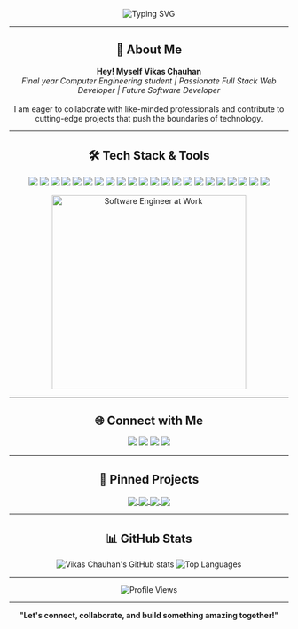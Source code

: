 <!-- Animated Typing SVG Header -->
<p align="center">
  <img src="https://readme-typing-svg.herokuapp.com?font=Dancing+Script&size=32&pause=1000&color=81F732&center=true&vCenter=true&width=600&lines=Hey!+I'm+Vikas+Chauhan;Full+Stack+Web+Developer;Future+Software+Engineer;Welcome+to+my+GitHub+Profile!" alt="Typing SVG" />
</p>

---

<h2 align="center">🚀 About Me</h2>

<p align="center">
  <b>Hey! Myself Vikas Chauhan</b> <br/>
  <i>Final year Computer Engineering student | Passionate Full Stack Web Developer | Future Software Developer</i><br/>
  <br/>
  I am eager to collaborate with like-minded professionals and contribute to cutting-edge projects that push the boundaries of technology.
</p>

---

<h2 align="center">🛠️ Tech Stack & Tools</h2>
<p align="center">
  <img src="https://img.shields.io/badge/HTML5-E34F26?style=for-the-badge&logo=html5&logoColor=white"/>
  <img src="https://img.shields.io/badge/CSS3-1572B6?style=for-the-badge&logo=css3&logoColor=white"/>
  <img src="https://img.shields.io/badge/JavaScript-F7DF1E?style=for-the-badge&logo=javascript&logoColor=black"/>
  <img src="https://img.shields.io/badge/React-20232A?style=for-the-badge&logo=react&logoColor=61DAFB"/>
  <img src="https://img.shields.io/badge/Redux_Toolkit-593D88?style=for-the-badge&logo=redux&logoColor=white"/>
  <img src="https://img.shields.io/badge/Node.js-339933?style=for-the-badge&logo=nodedotjs&logoColor=white"/>
  <img src="https://img.shields.io/badge/Express.js-000000?style=for-the-badge&logo=express&logoColor=white"/>
  <img src="https://img.shields.io/badge/MongoDB-4EA94B?style=for-the-badge&logo=mongodb&logoColor=white"/>
  <img src="https://img.shields.io/badge/SQL-4479A1?style=for-the-badge&logo=postgresql&logoColor=white"/>
  <img src="https://img.shields.io/badge/Java-007396?style=for-the-badge&logo=java&logoColor=white"/>
  <img src="https://img.shields.io/badge/REST%20API-02569B?style=for-the-badge&logo=fastapi&logoColor=white"/>
  <img src="https://img.shields.io/badge/Tailwind_CSS-38B2AC?style=for-the-badge&logo=tailwind-css&logoColor=white"/>
  <img src="https://img.shields.io/badge/Material--UI-0081CB?style=for-the-badge&logo=mui&logoColor=white"/>
  <img src="https://img.shields.io/badge/Git-F05032?style=for-the-badge&logo=git&logoColor=white"/>
  <img src="https://img.shields.io/badge/GitHub-181717?style=for-the-badge&logo=github&logoColor=white"/>
  <img src="https://img.shields.io/badge/Postman-FF6C37?style=for-the-badge&logo=postman&logoColor=white"/>
  <img src="https://img.shields.io/badge/VSCode-007ACC?style=for-the-badge&logo=visual-studio-code&logoColor=white"/>
  <img src="https://img.shields.io/badge/DBMS-003B57?style=for-the-badge&logo=databricks&logoColor=white"/>
  <img src="https://img.shields.io/badge/OOPS-6DB33F?style=for-the-badge&logo=code&logoColor=white"/>
  <img src="https://img.shields.io/badge/OS-0078D6?style=for-the-badge&logo=windows&logoColor=white"/>
  <img src="https://img.shields.io/badge/Data%20Structures-FFB300?style=for-the-badge&logo=stackshare&logoColor=white"/>
  <img src="https://img.shields.io/badge/Other-6E57E0?style=for-the-badge&logo=bolt&logoColor=white"/>
</p>


<p align="center">
  <img src="https://media.giphy.com/media/26tn33aiTi1jkl6H6/giphy.gif" width="350" alt="Software Engineer at Work"/>
</p>



---

<h2 align="center">🌐 Connect with Me</h2>
<p align="center">
  <a href="https://github.com/viikasschauhann"><img src="https://img.shields.io/badge/GitHub-181717?style=for-the-badge&logo=github&logoColor=white"/></a>
  <a href="https://www.linkedin.com/in/vikas-chauhan-651960251/"><img src="https://img.shields.io/badge/LinkedIn-0A66C2?style=for-the-badge&logo=linkedin&logoColor=white"/></a>
  <a href="https://x.com/viikasschauhann"><img src="https://img.shields.io/badge/Twitter-1DA1F2?style=for-the-badge&logo=twitter&logoColor=white"/></a>
  <a href="https://discord.com/users/vikaschauhan9711"><img src="https://img.shields.io/badge/Discord-5865F2?style=for-the-badge&logo=discord&logoColor=white"/></a>
</p>

---

<h2 align="center">📌 Pinned Projects</h2>
<p align="center">
  <a href="https://github.com/viikasschauhann/StayFinder">
    <img align="center" src="https://github-readme-stats.vercel.app/api/pin/?username=viikasschauhann&repo=StayFinder&theme=radical" />
  </a>
  <a href="https://github.com/viikasschauhann/Swiggy-UI-Clone">
    <img align="center" src="https://github-readme-stats.vercel.app/api/pin/?username=viikasschauhann&repo=Swiggy-UI-Clone&theme=radical" />
  </a>
  <a href="https://github.com/viikasschauhann/Chatbot-AI">
    <img align="center" src="https://github-readme-stats.vercel.app/api/pin/?username=viikasschauhann&repo=Chatbot-AI&theme=radical" />
  </a>
  <a href="https://github.com/viikasschauhann/KavyaPath">
    <img align="center" src="https://github-readme-stats.vercel.app/api/pin/?username=viikasschauhann&repo=KavyaPath&theme=radical" />
  </a>
</p>

---

<h2 align="center">📊 GitHub Stats</h2>
<p align="center">
  <img src="https://github-readme-stats.vercel.app/api?username=viikasschauhann&show_icons=true&theme=radical" alt="Vikas Chauhan's GitHub stats"/>
  <img src="https://github-readme-stats.vercel.app/api/top-langs/?username=viikasschauhann&layout=compact&theme=radical" alt="Top Languages"/>
</p>

---

<p align="center">
  <img src="https://komarev.com/ghpvc/?username=viikasschauhann&label=Profile+Views&color=0e75b6&style=for-the-badge" alt="Profile Views"/>
</p>

---



<p align="center">
  <b>"Let's connect, collaborate, and build something amazing together!"</b>
</p>

